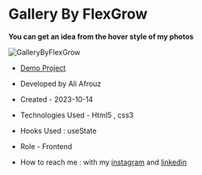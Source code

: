 # Gallery By FlexGrow

**You can get an idea from the hover style of my photos**

![GalleryByFlexGrow](https://github.com/alinajafiweb/GalleryByFlexGrow/assets/147813870/5b41ec97-0dee-43ba-8ec4-1ad8fbf7a960)



- [Demo Project](https://aliafrouz.github.io/GalleryByFlexGrow/)

- Developed by Ali Afrouz

- Created - 2023-10-14

- Technologies Used - Html5 , css3
  
- Hooks Used : useState 

- Role - Frontend

- How to reach me : with my [instagram](https://www.instagram.com/aliafrouz_com) and [linkedin](https://www.linkedin.com/in/aliafrouz/)
